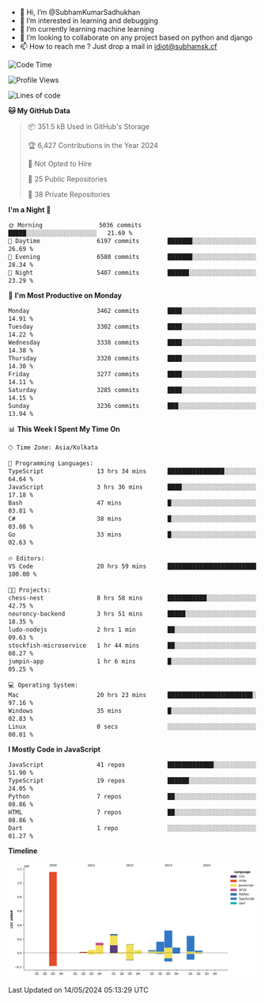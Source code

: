 - 👋 Hi, I’m @SubhamKumarSadhukhan
- 👀 I’m interested in learning and debugging
- 🌱 I’m currently learning machine learning
- 💞️ I’m looking to collaborate on any project based on python and django
- 📫 How to reach me ?
      Just drop a mail in idiot@subhamsk.cf

<!---
SubhamKumarSadhukhan/SubhamKumarSadhukhan is a ✨ special ✨ repository because its `README.md` (this file) appears on your GitHub profile.
You can click the Preview link to take a look at your changes.
--->


<!--START_SECTION:waka-->
![Code Time](http://img.shields.io/badge/Code%20Time-2%2C180%20hrs-blue)

![Profile Views](http://img.shields.io/badge/Profile%20Views-1-blue)

![Lines of code](https://img.shields.io/badge/From%20Hello%20World%20I%27ve%20Written-2.6%20million%20lines%20of%20code-blue)

**🐱 My GitHub Data** 

> 📦 351.5 kB Used in GitHub's Storage 
 > 
> 🏆 6,427 Contributions in the Year 2024
 > 
> 🚫 Not Opted to Hire
 > 
> 📜 25 Public Repositories 
 > 
> 🔑 38 Private Repositories 
 > 
**I'm a Night 🦉** 

```text
🌞 Morning                5036 commits        █████░░░░░░░░░░░░░░░░░░░░   21.69 % 
🌆 Daytime                6197 commits        ███████░░░░░░░░░░░░░░░░░░   26.69 % 
🌃 Evening                6580 commits        ███████░░░░░░░░░░░░░░░░░░   28.34 % 
🌙 Night                  5407 commits        ██████░░░░░░░░░░░░░░░░░░░   23.29 % 
```
📅 **I'm Most Productive on Monday** 

```text
Monday                   3462 commits        ████░░░░░░░░░░░░░░░░░░░░░   14.91 % 
Tuesday                  3302 commits        ████░░░░░░░░░░░░░░░░░░░░░   14.22 % 
Wednesday                3338 commits        ████░░░░░░░░░░░░░░░░░░░░░   14.38 % 
Thursday                 3320 commits        ████░░░░░░░░░░░░░░░░░░░░░   14.30 % 
Friday                   3277 commits        ████░░░░░░░░░░░░░░░░░░░░░   14.11 % 
Saturday                 3285 commits        ████░░░░░░░░░░░░░░░░░░░░░   14.15 % 
Sunday                   3236 commits        ███░░░░░░░░░░░░░░░░░░░░░░   13.94 % 
```


📊 **This Week I Spent My Time On** 

```text
🕑︎ Time Zone: Asia/Kolkata

💬 Programming Languages: 
TypeScript               13 hrs 34 mins      ████████████████░░░░░░░░░   64.64 % 
JavaScript               3 hrs 36 mins       ████░░░░░░░░░░░░░░░░░░░░░   17.18 % 
Bash                     47 mins             █░░░░░░░░░░░░░░░░░░░░░░░░   03.81 % 
C#                       38 mins             █░░░░░░░░░░░░░░░░░░░░░░░░   03.08 % 
Go                       33 mins             █░░░░░░░░░░░░░░░░░░░░░░░░   02.63 % 

🔥 Editors: 
VS Code                  20 hrs 59 mins      █████████████████████████   100.00 % 

🐱‍💻 Projects: 
chess-nest               8 hrs 58 mins       ███████████░░░░░░░░░░░░░░   42.75 % 
neuroncy-backend         3 hrs 51 mins       █████░░░░░░░░░░░░░░░░░░░░   18.35 % 
ludo-nodejs              2 hrs 1 min         ██░░░░░░░░░░░░░░░░░░░░░░░   09.63 % 
stockfish-microservice   1 hr 44 mins        ██░░░░░░░░░░░░░░░░░░░░░░░   08.27 % 
jumpin-app               1 hr 6 mins         █░░░░░░░░░░░░░░░░░░░░░░░░   05.25 % 

💻 Operating System: 
Mac                      20 hrs 23 mins      ████████████████████████░   97.16 % 
Windows                  35 mins             █░░░░░░░░░░░░░░░░░░░░░░░░   02.83 % 
Linux                    0 secs              ░░░░░░░░░░░░░░░░░░░░░░░░░   00.01 % 
```

**I Mostly Code in JavaScript** 

```text
JavaScript               41 repos            █████████████░░░░░░░░░░░░   51.90 % 
TypeScript               19 repos            ██████░░░░░░░░░░░░░░░░░░░   24.05 % 
Python                   7 repos             ██░░░░░░░░░░░░░░░░░░░░░░░   08.86 % 
HTML                     7 repos             ██░░░░░░░░░░░░░░░░░░░░░░░   08.86 % 
Dart                     1 repo              ░░░░░░░░░░░░░░░░░░░░░░░░░   01.27 % 
```



**Timeline**

![Lines of Code chart](https://raw.githubusercontent.com/SubhamKumarSadhukhan/SubhamKumarSadhukhan/main/assets/bar_graph.png)


 Last Updated on 14/05/2024 05:13:29 UTC
<!--END_SECTION:waka-->
